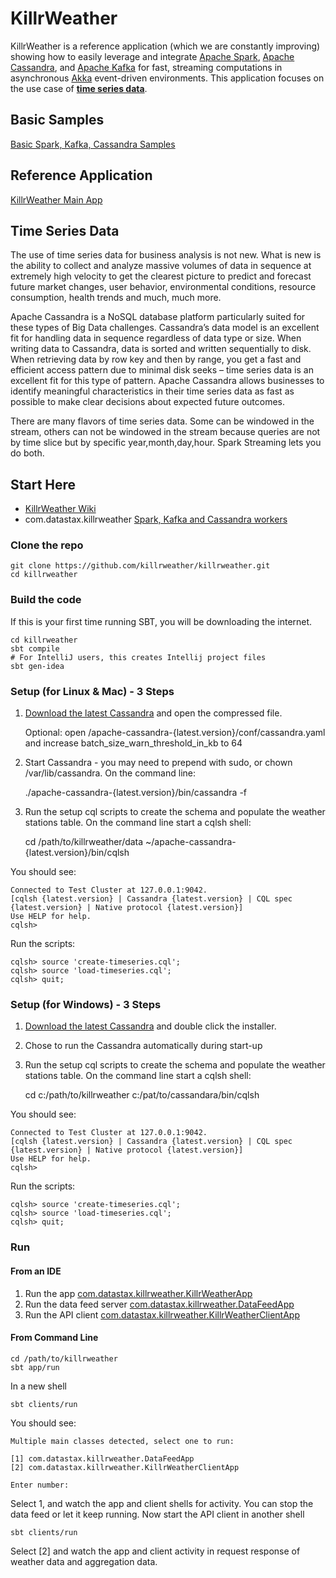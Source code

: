 # KillrWeather

KillrWeather is a reference application (which we are constantly improving) showing how to easily leverage and integrate [Apache Spark](http://spark.apache.org),
[Apache Cassandra](http://cassandra.apache.org), and [Apache Kafka](http://kafka.apache.org) for fast, streaming computations in asynchronous [Akka](http://akka.io) event-driven environments. This application focuses on the use case of  **[time series data](https://github.com/killrweather/killrweather/wiki/4.-Time-Series-Data-Model)**.  
  
## Basic Samples
[Basic Spark, Kafka, Cassandra Samples](https://github.com/killrweather/killrweather/tree/master/killrweather-examples/src/main/scala/com/datastax/killrweather)

## Reference Application 
[KillrWeather Main App](https://github.com/killrweather/killrweather/tree/master/killrweather-app/src/main/scala/com/datastax/killrweather)

## Time Series Data 
The use of time series data for business analysis is not new. What is new is the ability to collect and analyze massive volumes of data in sequence at extremely high velocity to get the clearest picture to predict and forecast future market changes, user behavior, environmental conditions, resource consumption, health trends and much, much more.

Apache Cassandra is a NoSQL database platform particularly suited for these types of Big Data challenges. Cassandra’s data model is an excellent fit for handling data in sequence regardless of data type or size. When writing data to Cassandra, data is sorted and written sequentially to disk. When retrieving data by row key and then by range, you get a fast and efficient access pattern due to minimal disk seeks – time series data is an excellent fit for this type of pattern. Apache Cassandra allows businesses to identify meaningful characteristics in their time series data as fast as possible to make clear decisions about expected future outcomes.

There are many flavors of time series data. Some can be windowed in the stream, others can not be windowed in the stream because queries are not by time slice but by specific year,month,day,hour. Spark Streaming lets you do both.

## Start Here
* [KillrWeather Wiki](https://github.com/killrweather/killrweather/wiki) 
* com.datastax.killrweather [Spark, Kafka and Cassandra workers](http://github.com/killrweather/killrweather/tree/master/killrweather-app/src/it/scala/com/datastax/killrweather)

### Clone the repo

    git clone https://github.com/killrweather/killrweather.git
    cd killrweather


### Build the code 
If this is your first time running SBT, you will be downloading the internet.

    cd killrweather
    sbt compile
    # For IntelliJ users, this creates Intellij project files
    sbt gen-idea

### Setup (for Linux & Mac) - 3 Steps
1. [Download the latest Cassandra](http://cassandra.apache.org/download/) and open the compressed file.


    Optional: open /apache-cassandra-{latest.version}/conf/cassandra.yaml and increase batch_size_warn_threshold_in_kb to 64

2. Start Cassandra - you may need to prepend with sudo, or chown /var/lib/cassandra. On the command line:


    ./apache-cassandra-{latest.version}/bin/cassandra -f

3. Run the setup cql scripts to create the schema and populate the weather stations table.
On the command line start a cqlsh shell:


    cd /path/to/killrweather/data
    ~/apache-cassandra-{latest.version}/bin/cqlsh

You should see:

    Connected to Test Cluster at 127.0.0.1:9042.
    [cqlsh {latest.version} | Cassandra {latest.version} | CQL spec {latest.version} | Native protocol {latest.version}]
    Use HELP for help.
    cqlsh>

Run the scripts:

    cqlsh> source 'create-timeseries.cql';
    cqlsh> source 'load-timeseries.cql';
    cqlsh> quit;

### Setup (for Windows) - 3 Steps
1. [Download the latest Cassandra](http://www.planetcassandra.org/cassandra) and double click the installer.

2. Chose to run the Cassandra automatically during start-up

3. Run the setup cql scripts to create the schema and populate the weather stations table.
On the command line start a cqlsh shell:


    cd c:/path/to/killrweather c:/pat/to/cassandara/bin/cqlsh

You should see:

    Connected to Test Cluster at 127.0.0.1:9042.
    [cqlsh {latest.version} | Cassandra {latest.version} | CQL spec {latest.version} | Native protocol {latest.version}]
    Use HELP for help.
    cqlsh>

Run the scripts:

    cqlsh> source 'create-timeseries.cql';
    cqlsh> source 'load-timeseries.cql';
    cqlsh> quit;
 
### Run 
#### From an IDE
1. Run the app [com.datastax.killrweather.KillrWeatherApp](https://github.com/killrweather/killrweather/blob/master/killrweather-app/src/main/scala/com/datastax/killrweather/KillrWeatherApp.scala)
2. Run the data feed server [com.datastax.killrweather.DataFeedApp](https://github.com/killrweather/killrweather/blob/master/killrweather-clients/src/main/scala/com/datastax/killrweather/DataFeedApp.scala)
3. Run the API client [com.datastax.killrweather.KillrWeatherClientApp](https://github.com/killrweather/killrweather/blob/master/killrweather-clients/src/main/scala/com/datastax/killrweather/KillrWeatherClientApp.scala)


#### From Command Line

    cd /path/to/killrweather
    sbt app/run
    
In a new shell

    sbt clients/run

You should see:

    Multiple main classes detected, select one to run:

    [1] com.datastax.killrweather.DataFeedApp
    [2] com.datastax.killrweather.KillrWeatherClientApp

    Enter number: 


Select 1, and watch the app and client shells for activity. You can stop the data feed or let it keep running.
Now start the API client in another shell

    sbt clients/run
    
Select [2] and watch the app and client activity in request response of weather data and aggregation data.

